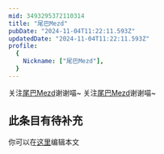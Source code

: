 ```yaml
---
mid: 3493295372110314
title: "尾巴Mezd"
pubDate: "2024-11-04T11:22:11.593Z"
updatedDate: "2024-11-04T11:22:11.593Z"
profile:
  {
    Nickname: ["尾巴Mezd"],
  }
---
```


关注[尾巴Mezd](https://space.bilibili.com/3493295372110314)谢谢喵~ 关注[尾巴Mezd](https://space.bilibili.com/3493295372110314)谢谢喵~

## 此条目有待补充
你可以在[这里](https://github.com/Yuhanawa/VTuber.ICU-Content/edit/master/v/尾巴Mezd/index.md)编辑本文
